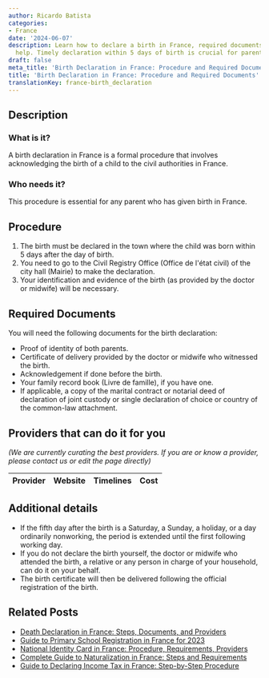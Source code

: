 ```yaml
---
author: Ricardo Batista
categories:
- France
date: '2024-06-07'
description: Learn how to declare a birth in France, required documents, and who can
  help. Timely declaration within 5 days of birth is crucial for parents.
draft: false
meta_title: 'Birth Declaration in France: Procedure and Required Documents'
title: 'Birth Declaration in France: Procedure and Required Documents'
translationKey: france-birth_declaration
---
```


## Description
### What is it?
A birth declaration in France is a formal procedure that involves acknowledging the birth of a child to the civil authorities in France. 

### Who needs it?
This procedure is essential for any parent who has given birth in France. 

## Procedure
1. The birth must be declared in the town where the child was born within 5 days after the day of birth. 
2. You need to go to the Civil Registry Office (Office de l'état civil) of the city hall (Mairie) to make the declaration.
3. Your identification and evidence of the birth (as provided by the doctor or midwife) will be necessary.

## Required Documents
You will need the following documents for the birth declaration:
- Proof of identity of both parents.
- Certificate of delivery provided by the doctor or midwife who witnessed the birth.
- Acknowledgement if done before the birth.
- Your family record book (Livre de famille), if you have one.
- If applicable, a copy of the marital contract or notarial deed of declaration of joint custody or single declaration of choice or country of the common-law attachment.
  
## Providers that can do it for you

_(We are currently curating the best providers. If you are or know a provider, please contact us or edit the page directly)_

| Provider        |     Website     |     Timelines    |       Cost      |
| :-------------: | :-------------: |  :-------------: | :-------------: |

## Additional details
- If the fifth day after the birth is a Saturday, a Sunday, a holiday, or a day ordinarily nonworking, the period is extended until the first following working day.
- If you do not declare the birth yourself, the doctor or midwife who attended the birth, a relative or any person in charge of your household, can do it on your behalf. 
- The birth certificate will then be delivered following the official registration of the birth.
## Related Posts

- [Death Declaration in France: Steps, Documents, and Providers](https://tramitit.com/guides/france/death_declaration/)
- [Guide to Primary School Registration in France for 2023](https://tramitit.com/guides/france/primary_school_registration/)
- [National Identity Card in France: Procedure, Requirements, Providers](https://tramitit.com/guides/france/national_identity_card_application/)
- [Complete Guide to Naturalization in France: Steps and Requirements](https://tramitit.com/guides/france/naturalization_application/)
- [Guide to Declaring Income Tax in France: Step-by-Step Procedure](https://tramitit.com/guides/france/income_tax_declaration/)